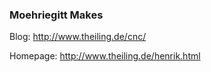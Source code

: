 ### Moehriegitt Makes

Blog: http://www.theiling.de/cnc/

Homepage: http://www.theiling.de/henrik.html
